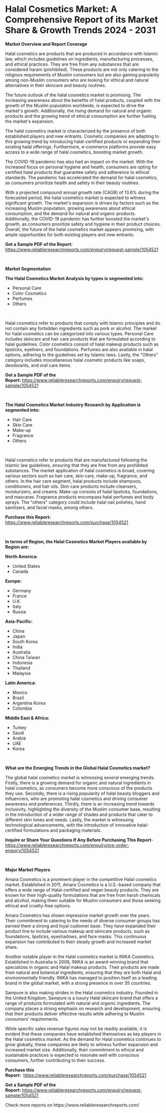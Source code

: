 <p><h1>Halal Cosmetics Market: A Comprehensive Report of its Market Share & Growth Trends 2024 - 2031</h1></p><p><strong>Market Overview and Report Coverage</strong></p>
<p><p>Halal cosmetics are products that are produced in accordance with Islamic law, which includes guidelines on ingredients, manufacturing processes, and ethical practices. They are free from any substances that are considered haram (prohibited). These products are not only catering to the religious requirements of Muslim consumers but are also gaining popularity among non-Muslim consumers who are looking for ethical and natural alternatives in their skincare and beauty routines.</p><p>The future outlook of the halal cosmetics market is promising. The increasing awareness about the benefits of halal products, coupled with the growth of the Muslim population worldwide, is expected to drive the market's growth. Additionally, the rising demand for natural and organic products and the growing trend of ethical consumption are further fueling the market's expansion.</p><p>The halal cosmetics market is characterized by the presence of both established players and new entrants. Cosmetic companies are adapting to this growing trend by introducing halal-certified products or expanding their existing halal offerings. Furthermore, e-commerce platforms provide easy access to a wide range of halal cosmetics, boosting market growth.</p><p>The COVID-19 pandemic has also had an impact on the market. With the increased focus on personal hygiene and health, consumers are opting for certified halal products that guarantee safety and adherence to ethical standards. The pandemic has accelerated the demand for halal cosmetics, as consumers prioritize health and safety in their beauty routines.</p><p>With a projected compound annual growth rate (CAGR) of 13.6% during the forecasted period, the halal cosmetics market is expected to witness significant growth. The market's expansion is driven by factors such as the increasing Muslim population, growing awareness about ethical consumption, and the demand for natural and organic products. Additionally, the COVID-19 pandemic has further boosted the market's growth, as consumers prioritize safety and hygiene in their product choices. Overall, the future of the halal cosmetics market appears promising, with ample opportunities for both existing players and new entrants.</p></p>
<p><strong>Get a Sample PDF of the Report:</strong> <a href="https://www.reliableresearchreports.com/enquiry/request-sample/1054521">https://www.reliableresearchreports.com/enquiry/request-sample/1054521</a></p>
<p>&nbsp;</p>
<p><strong>Market Segmentation</strong></p>
<p><strong>The Halal Cosmetics Market Analysis by types is segmented into:</strong></p>
<p><ul><li>Personal Care</li><li>Color Cosmetics</li><li>Perfumes</li><li>Others</li></ul></p>
<p>&nbsp;</p>
<p><p>Halal cosmetics refer to products that comply with Islamic principles and do not contain any forbidden ingredients such as pork or alcohol. The market for halal cosmetics can be categorized into various types. Personal Care includes skincare and hair care products that are formulated according to halal guidelines. Color cosmetics consist of halal makeup products such as lipsticks, eyeliners, and foundations. Perfumes are also available in halal options, adhering to the guidelines set by Islamic laws. Lastly, the "Others" category includes miscellaneous halal cosmetic products like soaps, deodorants, and oral care items.</p></p>
<p><strong>Get a Sample PDF of the Report:</strong>&nbsp;<a href="https://www.reliableresearchreports.com/enquiry/request-sample/1054521">https://www.reliableresearchreports.com/enquiry/request-sample/1054521</a></p>
<p>&nbsp;</p>
<p><strong>The Halal Cosmetics Market Industry Research by Application is segmented into:</strong></p>
<p><ul><li>Hair Care</li><li>Skin Care</li><li>Make-up</li><li>Fragrance</li><li>Others</li></ul></p>
<p>&nbsp;</p>
<p><p>Halal cosmetics refer to products that are manufactured following the Islamic law guidelines, ensuring that they are free from any prohibited substances. The market application of halal cosmetics is broad, covering various sectors such as hair care, skin care, make-up, fragrance, and others. In the hair care segment, halal products include shampoos, conditioners, and hair oils. Skin care products include cleansers, moisturizers, and creams. Make-up consists of halal lipsticks, foundations, and mascaras. Fragrance products encompass halal perfumes and body sprays. The "others" category could include halal nail polishes, hand sanitizers, and facial masks, among others.</p></p>
<p><strong>Purchase this Report:</strong>&nbsp; <a href="https://www.reliableresearchreports.com/purchase/1054521">https://www.reliableresearchreports.com/purchase/1054521</a></p>
<p>&nbsp;</p>
<p><strong>In terms of Region, the Halal Cosmetics Market Players available by Region are:</strong></p>
<p>
    <p> <strong> North America: </strong>
        <ul>
            <li>United States</li>
            <li>Canada</li>
        </ul>
        </p> 
    <p> <strong> Europe: </strong>
        <ul>
            <li>Germany</li>
            <li>France</li>
            <li>U.K.</li>
            <li>Italy</li>
            <li>Russia</li>
        </ul>
        </p> 
    <p> <strong> Asia-Pacific: </strong>
        <ul>
            <li>China</li>
            <li>Japan</li>
            <li>South Korea</li>
            <li>India</li>
            <li>Australia</li>
            <li>China Taiwan</li>
            <li>Indonesia</li>
            <li>Thailand</li>
            <li>Malaysia</li>
        </ul>
        </p> 
    <p> <strong> Latin America: </strong>
        <ul>
            <li>Mexico</li>
            <li>Brazil</li>
            <li>Argentina Korea</li>
            <li>Colombia</li>
        </ul>
        </p> 
    <p> <strong> Middle East & Africa: </strong>
        <ul>
            <li>Turkey</li>
            <li>Saudi</li>
            <li>Arabia</li>
            <li>UAE</li>
            <li>Korea</li>
        </ul>
    </p>
    </p>
<p>&nbsp;</p>
<p><strong>What are the Emerging Trends in the Global Halal Cosmetics market?</strong></p>
<p><p>The global halal cosmetics market is witnessing several emerging trends. Firstly, there is a growing demand for organic and natural ingredients in halal cosmetics, as consumers become more conscious of the products they use. Secondly, there is a rising popularity of halal beauty bloggers and influencers, who are promoting halal cosmetics and driving consumer awareness and preferences. Thirdly, there is an increasing trend towards inclusivity, highlighting the diversity of the Muslim consumer base, resulting in the introduction of a wider range of shades and products that cater to different skin tones and needs. Lastly, the market is witnessing technological advancements, with the introduction of innovative halal-certified formulations and packaging materials.</p></p>
<p><strong>Inquire or Share Your Questions If Any Before Purchasing This Report</strong>- <a href="https://www.reliableresearchreports.com/enquiry/pre-order-enquiry/1054521">https://www.reliableresearchreports.com/enquiry/pre-order-enquiry/1054521</a></p>
<p>&nbsp;</p>
<p><strong>Major Market Players</strong></p>
<p><p>Amara Cosmetics is a prominent player in the competitive Halal cosmetics market. Established in 2011, Amara Cosmetics is a U.S.-based company that offers a wide range of Halal-certified and vegan beauty products. They are known for their high-quality formulations that are free from harsh chemicals and alcohol, making them suitable for Muslim consumers and those seeking ethical and cruelty-free options.</p><p>Amara Cosmetics has shown impressive market growth over the years. Their commitment to catering to the needs of diverse consumer groups has earned them a strong and loyal customer base. They have expanded their product line to include various makeup and skincare products, such as foundations, lipsticks, eyeshadows, and face masks. This continuous expansion has contributed to their steady growth and increased market share.</p><p>Another notable player in the Halal cosmetics market is INIKA Cosmetics. Established in Australia in 2006, INIKA is an award-winning brand that specializes in organic and Halal makeup products. Their products are made from natural and botanical ingredients, ensuring that they are both Halal and environmentally friendly. INIKA has managed to position itself as a leading brand in the global market, with a strong presence in over 35 countries.</p><p>Sampure is also making strides in the Halal cosmetics industry. Founded in the United Kingdom, Sampure is a luxury Halal skincare brand that offers a range of products formulated with natural and organic ingredients. The company places a strong emphasis on research and development, ensuring that their products deliver effective results while adhering to Muslim consumers' requirements.</p><p>While specific sales revenue figures may not be readily available, it is evident that these companies have established themselves as key players in the Halal cosmetics market. As the demand for Halal cosmetics continues to grow globally, these companies are likely to witness further expansion and increased market size. Additionally, their commitment to ethical and sustainable practices is expected to resonate well with conscious consumers, further contributing to their success.</p></p>
<p><strong>Purchase this Report:</strong>&nbsp;&nbsp;<a href="https://www.reliableresearchreports.com/purchase/1054521">https://www.reliableresearchreports.com/purchase/1054521</a></p>
<p></p>
<p><strong>Get a Sample PDF of the Report:</strong>&nbsp;<a href="https://www.reliableresearchreports.com/enquiry/request-sample/1054521">https://www.reliableresearchreports.com/enquiry/request-sample/1054521</a></p>
<p>Check more reports on https://www.reliableresearchreports.com/</p>